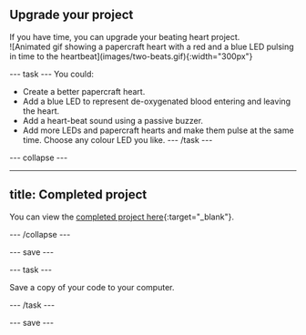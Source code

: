 ## Upgrade your project

<div style="display: flex; flex-wrap: wrap">
<div style="flex-basis: 200px; flex-grow: 1; margin-right: 15px;">
If you have time, you can upgrade your beating heart project. 
</div>
<div>
![Animated gif showing a papercraft heart with a red and a blue LED pulsing in time to the heartbeat](images/two-beats.gif){:width="300px"}
</div>
</div>

--- task ---
You could:
+ Create a better papercraft heart. 
+ Add a blue LED to represent de-oxygenated blood entering and leaving the heart. 
+ Add a heart-beat sound using a passive buzzer.
+ Add more LEDs and papercraft hearts and make them pulse at the same time. Choose any colour LED you like.
--- /task ---

--- collapse ---

---
title: Completed project
---

You can view the [completed project here](https://rpf.io/p/en/beating-heart-get){:target="_blank"}.

--- /collapse ---

--- save ---

--- task ---

Save a copy of your code to your computer.

--- /task ---

--- save ---
